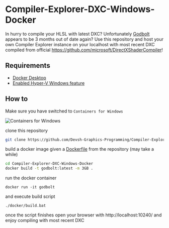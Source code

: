 # Compiler-Explorer-DXC-Windows-Docker

In hurry to compile your HLSL with latest DXC? Unfortunately [Godbolt](https://godbolt.org/) appears to be 3 months out of date again? Use this repository and host your own Compiler Explorer instance on your localhost with most recent DXC compiled from official https://github.com/microsoft/DirectXShaderCompiler!

## Requirements
- [Docker Desktop](https://www.docker.com/products/docker-desktop/)
- [Enabled Hyper-V Windows feature](https://learn.microsoft.com/en-us/virtualization/hyper-v-on-windows/quick-start/enable-hyper-v#enable-hyper-v-using-powershell)

## How to
Make sure you have switched to `Containers for Windows`

![Containers for Windows](https://user-images.githubusercontent.com/65064509/152947300-affca592-35a7-4e4c-a7fc-2055ce1ba528.png)

clone this repository

```bash
git clone https://github.com/Devsh-Graphics-Programming/Compiler-Explorer-DXC-Windows-Docker.git
```

build a docker image given a [Dockerfile](https://github.com/Devsh-Graphics-Programming/Compiler-Explorer-DXC-Windows-Docker/blob/master/Dockerfile) from the repository (may take a while)

```bash
cd Compiler-Explorer-DXC-Windows-Docker
docker build -t godbolt:latest -m 3GB .
```

run the docker container

```
docker run -it godbolt
```

and execute build script
```
./docker/build.bat
```

once the script finishes open your browser with http://localhost:10240/ and enjoy compiling with most recent DXC
